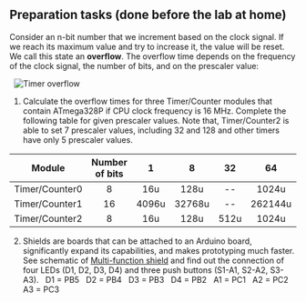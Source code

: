 <a name="preparation"></a>
## Preparation tasks (done before the lab at home)

Consider an n-bit number that we increment based on the clock signal. If we reach its maximum value and try to increase it, the value will be reset. We call this state an **overflow**. The overflow time depends on the frequency of the clock signal, the number of bits, and on the prescaler value:

&nbsp;
![Timer overflow](Images/timer_overflow.png)
&nbsp;

1. Calculate the overflow times for three Timer/Counter modules that contain ATmega328P if CPU clock frequency is 16&nbsp;MHz. Complete the following table for given prescaler values. Note that, Timer/Counter2 is able to set 7 prescaler values, including 32 and 128 and other timers have only 5 prescaler values.

| **Module** | **Number of bits** | **1** | **8** | **32** | **64** | **128** | **256** | **1024** |
| :-: | :-: | :-: | :-: | :-: | :-: | :-: | :-: | :-: |
| Timer/Counter0 | 8  | 16u | 128u | -- | 1024u| -- |4096u |16384u |
| Timer/Counter1 | 16 | 4096u    | 32768u     | -- | 262144u| -- | 1048776u|4194304u |
| Timer/Counter2 | 8  |16u |128u    | 512u     |1024u    |2048u | 4096u   | 16384u| 

2. Shields are boards that can be attached to an Arduino board, significantly expand its capabilities, and makes prototyping much faster. See schematic of [Multi-function shield](../../Docs/arduino_shield.pdf) and find out the connection of four LEDs (D1, D2, D3, D4) and three push buttons (S1-A1, S2-A2, S3-A3).
&nbsp;
D1 = PB5
&nbsp;
D2 = PB4
&nbsp;
D3 = PB3
&nbsp;
D4 = PB2
&nbsp;
A1 = PC1
&nbsp;
A2 = PC2
&nbsp;
A3 = PC3

